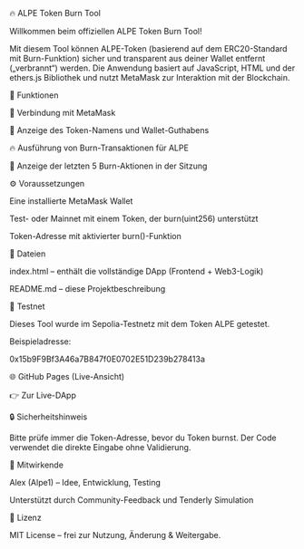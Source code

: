 🔥 ALPE Token Burn Tool

Willkommen beim offiziellen ALPE Token Burn Tool!

Mit diesem Tool können ALPE-Token (basierend auf dem ERC20-Standard mit Burn-Funktion) sicher und transparent aus deiner Wallet entfernt („verbrannt“) werden. Die Anwendung basiert auf JavaScript, HTML und der ethers.js Bibliothek und nutzt MetaMask zur Interaktion mit der Blockchain.

🚀 Funktionen

🔗 Verbindung mit MetaMask

📆 Anzeige des Token-Namens und Wallet-Guthabens

🔥 Ausführung von Burn-Transaktionen für ALPE

📜 Anzeige der letzten 5 Burn-Aktionen in der Sitzung

⚙️ Voraussetzungen

Eine installierte MetaMask Wallet

Test- oder Mainnet mit einem Token, der burn(uint256) unterstützt

Token-Adresse mit aktivierter burn()-Funktion

📂 Dateien

index.html – enthält die vollständige DApp (Frontend + Web3-Logik)

README.md – diese Projektbeschreibung

🧪 Testnet

Dieses Tool wurde im Sepolia-Testnetz mit dem Token ALPE getestet.

Beispieladresse:

0x15b9F9Bf3A46a7B847f0E0702E51D239b278413a

🌐 GitHub Pages (Live-Ansicht)

👉 Zur Live-DApp

🔒 Sicherheitshinweis

Bitte prüfe immer die Token-Adresse, bevor du Token burnst. Der Code verwendet die direkte Eingabe ohne Validierung.

🤝 Mitwirkende

Alex (Alpe1) – Idee, Entwicklung, Testing

Unterstützt durch Community-Feedback und Tenderly Simulation

📜 Lizenz

MIT License – frei zur Nutzung, Änderung & Weitergabe.
